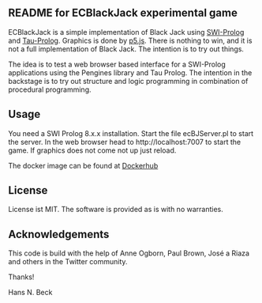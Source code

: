 
## README for ECBlackJack experimental game

ECBlackJack is a simple implementation  of Black Jack using [SWI-Prolog](http://www.swi-prolog.org) and [Tau-Prolog](http://www.tau-prolog.org). Graphics is done by [p5.js](http://p5js.org). There is nothing to win, and it is not
a full implementation of Black Jack. The intention is to try out things.

The idea is to test a web browser based interface for a SWI-Prolog applications using the Pengines library and Tau Prolog. The intention in the backstage is to try out structure and logic programming in combination of procedural programming.

## Usage

You need a SWI Prolog 8.x.x installation. Start the file ecBJServer.pl to start the server. In the web browser head to http://localhost:7007 to start the game. If graphics does not come not up just reload.

The docker image can be found at [Dockerhub](https://hub.docker.com/repository/docker/hnbeck/ecblackjack)

## License

License ist MIT. The software is provided as is with no warranties.

## Acknowledgements

This code is build with the help of Anne Ogborn, Paul Brown, José a Riaza and others in the Twitter community. 


Thanks!

Hans N. Beck

